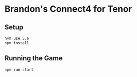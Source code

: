# Brandon's Connect4 for Tenor

## Setup

```bash
nvm use 5.6
npm install
```

## Running the Game

```bash
npm run start
```
